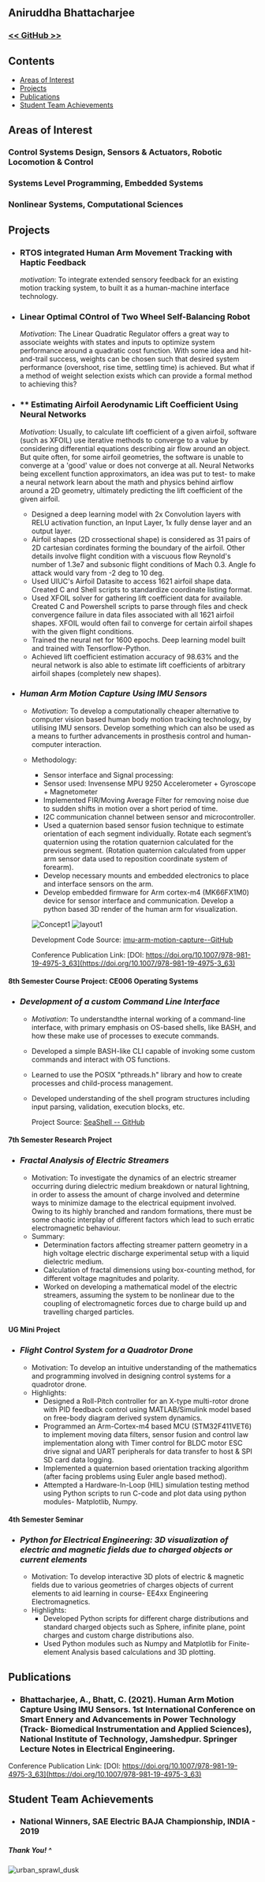 ## Aniruddha Bhattacharjee

### [<< GitHub >>](https://github.com/ARZ3N)

## Contents
- [Areas of Interest](#areas-of-interest)
- [Projects](#projects)
- [Publications](#publications)
- [Student Team Achievements](#student-team-Achievements)

## Areas of Interest
### Control Systems Design, Sensors & Actuators, Robotic Locomotion & Control
### Systems Level Programming, Embedded Systems
### Nonlinear Systems, Computational Sciences


## Projects
- ### RTOS integrated Human Arm Movement Tracking with Haptic Feedback
  _motivation_: To integrate extended sensory feedback for an existing motion tracking system, to built it as a human-machine interface technology.
  
- ### Linear Optimal COntrol of Two Wheel Self-Balancing Robot
  _Motivation_: The Linear Quadratic Regulator offers a great way to associate weights with states and inputs to optimize system performance around a quadratic cost function. With some idea and hit-and-trail success, weights can be chosen such that desired system performance (overshoot, rise time, settling time) is achieved. But what if a method of weight selection exists which can provide a formal method to achieving this?
  
- ### ** Estimating Airfoil Aerodynamic Lift Coefficient Using Neural Networks
  _Motivation_: Usually, to calculate lift coefficient of a given airfoil, software (such as XFOIL) use iterative methods to converge to a value by considering differential equations describing air flow around an object. But quite often, for some airfoil geometries, the software is unable to converge at a 'good' value or does not converge at all.
    Neural Networks being excellent function approximators, an idea was put to test- to make a neural network learn about the math and physics behind airflow around a 2D geometry, ultimately predicting the lift coefficient of the given airfoil.
  - Designed a deep learning model with 2x Convolution layers with RELU activation function, an Input Layer, 1x fully dense layer and an output layer.
  - Airfoil shapes (2D crossectional shape) is considered as 31 pairs of 2D cartesian cordinates forming the boundary of the airfoil. Other details involve flight condition with a viscuous flow Reynold's number of 1.3e7 and subsonic flight conditions of Mach 0.3. Angle fo attack would vary from -2 deg to 10 deg.
  - Used UIUC's Airfoil Datasite to access 1621 airfoil shape data. Created C and Shell scripts to standardize coordinate listing format.
  - Used XFOIL solver for gathering lift coefficient data for available. Created C and Powershell scripts to parse through files and check convergence failure in data files associated with all 1621 airfoil shapes. XFOIL would often fail to converge for certain airfoil shapes with the given flight conditions.
  - Trained the neural net for 1600 epochs. Deep learning model built and trained with Tensorflow-Python.
  - Achieved lift coefficient estimation accuracy of 98.63% and the neural network is also able to estimate lift coefficients of arbitrary airfoil shapes (completely new shapes).

- ### **_Human Arm Motion Capture Using IMU Sensors_**
  - _Motivation_: To develop a computationally cheaper alternative to computer vision based human body motion tracking technology, by utilising IMU sensors. Develop something which can also be used as a means to further advancements in prosthesis control and human-computer interaction.
  - Methodology:
    - Sensor interface and Signal processing:
     + Sensor used: Invensense MPU 9250 Accelerometer + Gyroscope + Magnetometer
     + Implemented FIR/Moving Average Filter for removing noise due to sudden shifts in motion over a short period of time.
     + I2C communication channel between sensor and microcontroller.
    - Used a quaternion based sensor fusion technique to estimate orientation of each segment individually. Rotate each segment’s quaternion using the rotation quaternion calculated for the previous segment. (Rotation quaternion calculated from upper arm sensor data used to reposition coordinate system of forearm).
    - Develop necessary mounts and embedded electronics to place and interface sensors on the arm.
    - Develop embedded firmware for Arm cortex-m4 (MK66FX1M0) device for sensor interface and communication. Develop a python based 3D render of the human arm for visualization.

     ![Concept1](/assets/media/concept1.png)  ![layout1](/assets/media/layout1.png)

      Development Code Source: [imu-arm-motion-capture--GitHub](https://github.com/ARZ3N/imu-arm-motion-capture)
      
      Conference Publication Link: [DOI: https://doi.org/10.1007/978-981-19-4975-3_63](https://doi.org/10.1007/978-981-19-4975-3_63)
      
#### 8th Semester Course Project: CE006 Operating Systems
- ### **_Development of a custom Command Line Interface_**
  - _Motivation_: To understandthe internal working of a command-line interface, with primary emphasis on OS-based shells, like BASH, and how these make use of processes to execute commands.
  - Developed a simple BASH-like CLI capable of invoking some custom commands and interact with OS functions.
  - Learned to use the POSIX "pthreads.h" library and how to create processes and child-process management.
  - Developed understanding of the shell program structures including input parsing, validation, execution blocks, etc.

      Project Source: [SeaShell -- GitHub](https://github.com/ARZ3N/Cshell)
      
#### 7th Semester Research Project
- ### **_Fractal Analysis of Electric Streamers_**
  - Motivation: To investigate the dynamics of an electric streamer occurring during dielectric medium breakdown or natural lightning, in order to assess the amount of charge involved and determine ways to minimize damage to the electrical equipment involved. Owing to its highly branched and random formations, there must be some chaotic interplay of different factors which lead to such erratic electromagnetic behaviour.
  - Summary:
    - Determination factors affecting streamer pattern geometry in a high voltage electric discharge experimental setup with a liquid dielectric medium. 
    - Calculation of fractal dimensions using box-counting method, for different voltage magnitudes and polarity.
    - Worked on developing a mathematical model of the electric streamers, assuming the system to be nonlinear due to the coupling of electromagnetic forces due to charge build up and travelling charged particles.


#### UG Mini Project
- ### **_Flight Control System for a Quadrotor Drone_**
  - Motivation: To develop an intuitive understanding of the mathematics and programming involved in designing control systems for a quadrotor drone.
  - Highlights:
    - Designed a Roll-Pitch controller for an X-type multi-rotor drone with PID feedback control using MATLAB/Simulink model based on free-body diagram derived system dynamics.
    - Programmed an Arm-Cortex-m4 based MCU (STM32F411VET6) to implement moving data filters, sensor fusion and control law implementation along with Timer control for BLDC motor ESC drive signal and UART peripherals for data transfer to host & SPI SD card data logging.
    - Implemented a quaternion based orientation tracking algorithm (after facing problems using Euler angle based method).
    - Attempted a Hardware-In-Loop (HIL) simulation testing method using Python scripts to run C-code and plot data using python modules- Matplotlib, Numpy.


#### 4th Semester Seminar
- ### **_Python for Electrical Engineering: 3D visualization of electric and magnetic fields due to charged objects or current elements_**
  - Motivation: To develop interactive 3D plots of electric & magnetic fields due to various geometries of charges objects of current elements to aid learning in course- EE4xx Engineering Electromagnetics.
  - Highlights:
    - Developed Python scripts for different charge distributions and standard charged objects such as Sphere, infinite plane, point charges and custom charge distributions also.
    - Used Python modules such as Numpy and Matplotlib for Finite-element Analysis based calculations and 3D plotting.

## Publications

- ### Bhattacharjee, A., Bhatt, C. (2021). Human Arm Motion Capture Using IMU Sensors. 1st International Conference on Smart Ennery and Advancements in Power Technology (Track- Biomedical Instrumentation and Applied Sciences), National Institute of Technology, Jamshedpur. Springer Lecture Notes in Electrical Engineering.
Conference Publication Link: [DOI: https://doi.org/10.1007/978-981-19-4975-3_63](https://doi.org/10.1007/978-981-19-4975-3_63)

## Student Team Achievements
- ### National Winners, SAE Electric BAJA Championship, INDIA - 2019
<p align="center"
  <img src="/assets/media/SAE_BAJA_2019.png" width="500" heigth="720" />
</p>



##### Thank You! ^
![urban_sprawl_dusk](/assets/media/giphy_dusk_japan_city.gif)


